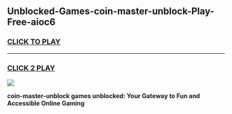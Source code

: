 
## Unblocked-Games-coin-master-unblock-Play-Free-aioc6
<h3>
<a href="https://premium76.site?title=coin-master-unblock&ref=23A">CLICK TO PLAY</a></h3>
<hr>

<h3>
<a href="https://premium76.site?title=coin-master-unblock&ref=23A">CLICK 2 PLAY</a>
  
</h3>

<a href="https://premium76.site?title=coin-master-unblock&ref=23A"><img src="https://clearcache.store/games.png"></a>


**coin-master-unblock games unblocked: Your Gateway to Fun and Accessible Online Gaming**

